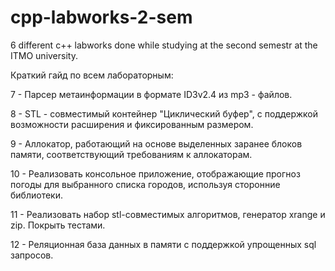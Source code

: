 # cpp-labworks-2-sem
6 different c++ labworks done while studying at the second semestr at the ITMO university.

Краткий гайд по всем лабораторным:

7 - Парсер метаинформации в формате ID3v2.4 из mp3 - файлов.

8 - STL - совместимый контейнер "Циклический буфер", с поддержкой возможности расширения и фиксированным размером.

9 - Аллокатор, работающий на основе выделенных заранее блоков памяти, соответствующий требованиям к аллокаторам.

10 - Реализовать консольное приложение, отображающие прогноз погоды для выбранного списка городов, используя сторонние библиотеки.

11 - Реализовать набор stl-совместимых алгоритмов, генератор xrange и zip. Покрыть тестами.

12 - Реляционная база данных в памяти с поддержкой упрощенных sql запросов.
